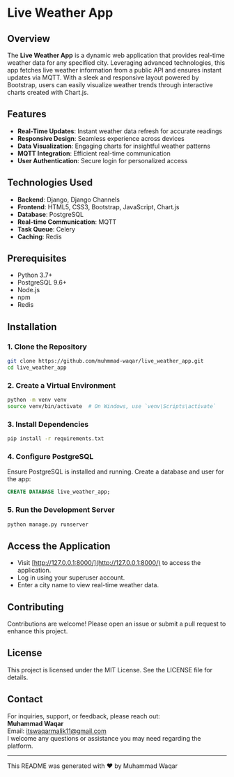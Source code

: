 # Live Weather App  

## Overview  
The **Live Weather App** is a dynamic web application that provides real-time weather data for any specified city. Leveraging advanced technologies, this app fetches live weather information from a public API and ensures instant updates via MQTT. With a sleek and responsive layout powered by Bootstrap, users can easily visualize weather trends through interactive charts created with Chart.js.

## Features  
- **Real-Time Updates**: Instant weather data refresh for accurate readings  
- **Responsive Design**: Seamless experience across devices  
- **Data Visualization**: Engaging charts for insightful weather patterns  
- **MQTT Integration**: Efficient real-time communication  
- **User Authentication**: Secure login for personalized access  

## Technologies Used  
- **Backend**: Django, Django Channels  
- **Frontend**: HTML5, CSS3, Bootstrap, JavaScript, Chart.js  
- **Database**: PostgreSQL  
- **Real-time Communication**: MQTT  
- **Task Queue**: Celery  
- **Caching**: Redis  

## Prerequisites  
- Python 3.7+  
- PostgreSQL 9.6+  
- Node.js  
- npm  
- Redis  

## Installation  

### 1. Clone the Repository  
```bash  
git clone https://github.com/muhmmad-waqar/live_weather_app.git  
cd live_weather_app  
```  

### 2. Create a Virtual Environment  
```bash  
python -m venv venv  
source venv/bin/activate  # On Windows, use `venv\Scripts\activate`  
```  

### 3. Install Dependencies  
```bash  
pip install -r requirements.txt  
```  

### 4. Configure PostgreSQL  
Ensure PostgreSQL is installed and running. Create a database and user for the app:  
```sql  
CREATE DATABASE live_weather_app;  
```  

### 5. Run the Development Server  
```bash  
python manage.py runserver  
```  

## Access the Application  
- Visit [http://127.0.0.1:8000/](http://127.0.0.1:8000/) to access the application.  
- Log in using your superuser account.  
- Enter a city name to view real-time weather data.  

## Contributing  
Contributions are welcome! Please open an issue or submit a pull request to enhance this project.  

## License  
This project is licensed under the MIT License. See the LICENSE file for details.  

## Contact  
For inquiries, support, or feedback, please reach out:  
**Muhammad Waqar**  
Email: itswaqarmalik11@gmail.com  
I welcome any questions or assistance you may need regarding the platform.

---

This README was generated with ❤️ by Muhammad Waqar

